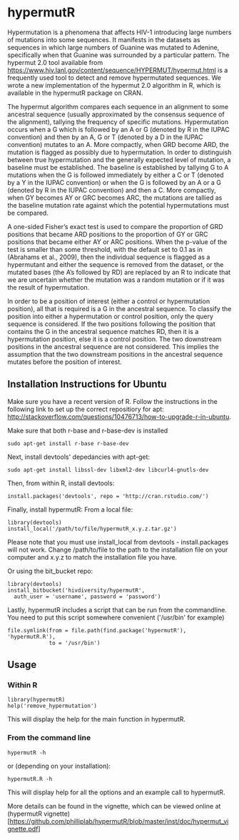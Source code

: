 hypermutR
=========

Hypermutation is a phenomena that affects HIV-1 introducing large numbers of
mutations into some sequences. It manifests in the datasets as sequences in
which large numbers of Guanine was mutated to Adenine, specifically when that
Guanine was surrounded by a particular pattern. The hypermut 2.0 tool available
from https://www.hiv.lanl.gov/content/sequence/HYPERMUT/hypermut.html is a
frequently used tool to detect and remove hypermutated sequences. We wrote a
new implementation of the hypermut 2.0 algorithm in R, which is available in
the hypermutR package on CRAN.

The hypermut algorithm compares each sequence in an alignment to some ancestral
sequence (usually approximated by the consensus sequence of the alignment),
tallying the frequency of specific mutations. Hypermutation occurs when a G
which is followed by an A or G (denoted by R in the IUPAC convention) and then
by an A, G or T (denoted by a D in the IUPAC convention) mutates to an A. More
compactly, when GRD become ARD, the mutation is flagged as possibly due to
hypermutation. In order to distinguish between true hypermutation and the
generally expected level of mutation, a baseline must be established. The
baseline is established by tallying G to A mutations when the G is followed
immediately by either a C or T (denoted by a Y in the IUPAC convention) or when
the G is followed by an A or a G (denoted by R in the IUPAC convention) and
then a C. More compactly, when GY becomes AY or GRC becomes ARC, the mutations
are tallied as the baseline mutation rate against which the potential
hypermutations must be compared. 

A one-sided Fisher’s exact test is used to compare the proportion of GRD
positions that became ARD positions to the proportion of GY or GRC positions
that became either AY or ARC positions. When the p-value of the test is smaller
than some threshold, with the default set to 0.1 as in (Abrahams et al., 2009),
then the individual sequence is flagged as a hypermutant and either the
sequence is removed from the dataset, or the mutated bases (the A’s followed by
RD) are replaced by an R to indicate that we are uncertain whether the mutation
was a random mutation or if it was the result of hypermutation.

In order to be a position of interest (either a control or hypermutation
position), all that is required is a G in the ancestral sequence. To classify
the position into either a hypermutation or control position, only the query
sequence is considered. If the two positions following the position that
contains the G in the ancestral sequence matches RD, then it is a hypermutation
position, else it is a control position. The two downstream positions in the
ancestral sequence are not considered. This implies the assumption that the two
downstream positions in the ancestral sequence mutates before the position of
interest.

## Installation Instructions for Ubuntu

Make sure you have a recent version of R. Follow
the instructions in the following link to set up the correct repositiory for apt:
http://stackoverflow.com/questions/10476713/how-to-upgrade-r-in-ubuntu. 

Make sure that both r-base and r-base-dev is installed
```{sh}
sudo apt-get install r-base r-base-dev
```

Next, install devtools' depedancies with apt-get:
```{sh}
sudo apt-get install libssl-dev libxml2-dev libcurl4-gnutls-dev
```

Then, from within R, install devtools:
```{r}
install.packages('devtools', repo = 'http://cran.rstudio.com/')
```

Finally, install hypermutR:
From a local file:

```{r}
library(devtools)
install_local('/path/to/file/hypermutR_x.y.z.tar.gz')
```

Please note that you must use install_local from devtools - install.packages
will not work. Change /path/to/file to the path to the installation file on
your computer and x.y.z to match the installation file you have.

Or using the bit_bucket repo:
```{r}
library(devtools)
install_bitbucket('hivdiversity/hypermutR', 
  auth_user = 'username', password = 'password')
```

Lastly, hypermutR includes a script that can be run from the commandline. You
need to put this script somewhere convenient ('/usr/bin' for example)
```{r}
file.symlink(from = file.path(find.package('hypermutR'), 'hypermutR.R'),
             to = '/usr/bin')
```

## Usage

### Within R

```{r}
library(hypermutR)
help('remove_hypermutation')
```

This will display the help for the main function in hypermutR.

### From the command line

```{sh}
hypermutR -h
```

or (depending on your installation):

```{sh}
hypermutR.R -h
```

This will display help for all the options and an example call to hypermutR.

More details can be found in the vignette, which can be viewed online at (hypermutR vignette)[https://github.com/philliplab/hypermutR/blob/master/inst/doc/hypermut_vignette.pdf]
